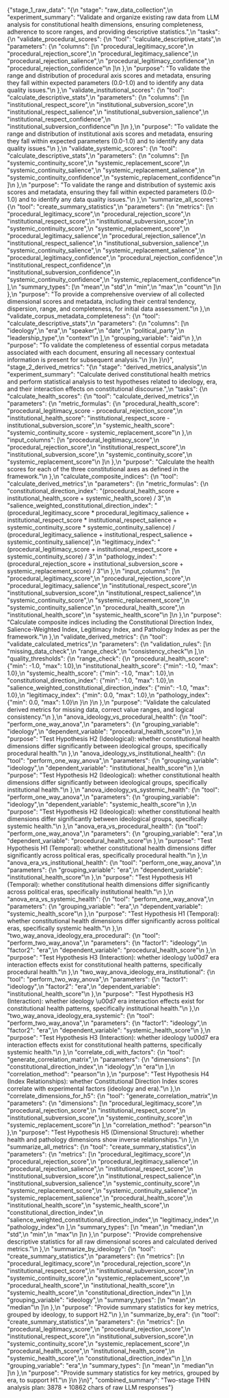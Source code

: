 {"stage_1_raw_data": "{\n  \"stage\": \"raw_data_collection\",\n  \"experiment_summary\": \"Validate and organize existing raw data from LLM analysis for constitutional health dimensions, ensuring completeness, adherence to score ranges, and providing descriptive statistics.\",\n  \"tasks\": {\n    \"validate_procedural_scores\": {\n      \"tool\": \"calculate_descriptive_stats\",\n      \"parameters\": {\n        \"columns\": [\n          \"procedural_legitimacy_score\",\n          \"procedural_rejection_score\",\n          \"procedural_legitimacy_salience\",\n          \"procedural_rejection_salience\",\n          \"procedural_legitimacy_confidence\",\n          \"procedural_rejection_confidence\"\n        ]\n      },\n      \"purpose\": \"To validate the range and distribution of procedural axis scores and metadata, ensuring they fall within expected parameters (0.0-1.0) and to identify any data quality issues.\"\n    },\n    \"validate_institutional_scores\": {\n      \"tool\": \"calculate_descriptive_stats\",\n      \"parameters\": {\n        \"columns\": [\n          \"institutional_respect_score\",\n          \"institutional_subversion_score\",\n          \"institutional_respect_salience\",\n          \"institutional_subversion_salience\",\n          \"institutional_respect_confidence\",\n          \"institutional_subversion_confidence\"\n        ]\n      },\n      \"purpose\": \"To validate the range and distribution of institutional axis scores and metadata, ensuring they fall within expected parameters (0.0-1.0) and to identify any data quality issues.\"\n    },\n    \"validate_systemic_scores\": {\n      \"tool\": \"calculate_descriptive_stats\",\n      \"parameters\": {\n        \"columns\": [\n          \"systemic_continuity_score\",\n          \"systemic_replacement_score\",\n          \"systemic_continuity_salience\",\n          \"systemic_replacement_salience\",\n          \"systemic_continuity_confidence\",\n          \"systemic_replacement_confidence\"\n        ]\n      },\n      \"purpose\": \"To validate the range and distribution of systemic axis scores and metadata, ensuring they fall within expected parameters (0.0-1.0) and to identify any data quality issues.\"\n    },\n    \"summarize_all_scores\": {\n      \"tool\": \"create_summary_statistics\",\n      \"parameters\": {\n        \"metrics\": [\n          \"procedural_legitimacy_score\",\n          \"procedural_rejection_score\",\n          \"institutional_respect_score\",\n          \"institutional_subversion_score\",\n          \"systemic_continuity_score\",\n          \"systemic_replacement_score\",\n          \"procedural_legitimacy_salience\",\n          \"procedural_rejection_salience\",\n          \"institutional_respect_salience\",\n          \"institutional_subversion_salience\",\n          \"systemic_continuity_salience\",\n          \"systemic_replacement_salience\",\n          \"procedural_legitimacy_confidence\",\n          \"procedural_rejection_confidence\",\n          \"institutional_respect_confidence\",\n          \"institutional_subversion_confidence\",\n          \"systemic_continuity_confidence\",\n          \"systemic_replacement_confidence\"\n        ],\n        \"summary_types\": [\n          \"mean\",\n          \"std\",\n          \"min\",\n          \"max\",\n          \"count\"\n        ]\n      },\n      \"purpose\": \"To provide a comprehensive overview of all collected dimensional scores and metadata, including their central tendency, dispersion, range, and completeness, for initial data assessment.\"\n    },\n    \"validate_corpus_metadata_completeness\": {\n      \"tool\": \"calculate_descriptive_stats\",\n      \"parameters\": {\n        \"columns\": [\n          \"ideology\",\n          \"era\",\n          \"speaker\",\n          \"date\",\n          \"political_party\",\n          \"leadership_type\",\n          \"context\"\n        ],\n        \"grouping_variable\": \"aid\"\n      },\n      \"purpose\": \"To validate the completeness of essential corpus metadata associated with each document, ensuring all necessary contextual information is present for subsequent analysis.\"\n    }\n  }\n}", "stage_2_derived_metrics": "{\n  \"stage\": \"derived_metrics_analysis\",\n  \"experiment_summary\": \"Calculate derived constitutional health metrics and perform statistical analysis to test hypotheses related to ideology, era, and their interaction effects on constitutional discourse.\",\n  \"tasks\": {\n    \"calculate_health_scores\": {\n      \"tool\": \"calculate_derived_metrics\",\n      \"parameters\": {\n        \"metric_formulas\": {\n          \"procedural_health_score\": \"procedural_legitimacy_score - procedural_rejection_score\",\n          \"institutional_health_score\": \"institutional_respect_score - institutional_subversion_score\",\n          \"systemic_health_score\": \"systemic_continuity_score - systemic_replacement_score\"\n        },\n        \"input_columns\": [\n          \"procedural_legitimacy_score\",\n          \"procedural_rejection_score\",\n          \"institutional_respect_score\",\n          \"institutional_subversion_score\",\n          \"systemic_continuity_score\",\n          \"systemic_replacement_score\"\n        ]\n      },\n      \"purpose\": \"Calculate the health scores for each of the three constitutional axes as defined in the framework.\"\n    },\n    \"calculate_composite_indices\": {\n      \"tool\": \"calculate_derived_metrics\",\n      \"parameters\": {\n        \"metric_formulas\": {\n          \"constitutional_direction_index\": \"(procedural_health_score + institutional_health_score + systemic_health_score) / 3\",\n          \"salience_weighted_constitutional_direction_index\": \"(procedural_legitimacy_score * procedural_legitimacy_salience + institutional_respect_score * institutional_respect_salience + systemic_continuity_score * systemic_continuity_salience) / (procedural_legitimacy_salience + institutional_respect_salience + systemic_continuity_salience)\",\n          \"legitimacy_index\": \"(procedural_legitimacy_score + institutional_respect_score + systemic_continuity_score) / 3\",\n          \"pathology_index\": \"(procedural_rejection_score + institutional_subversion_score + systemic_replacement_score) / 3\"\n        },\n        \"input_columns\": [\n          \"procedural_legitimacy_score\",\n          \"procedural_rejection_score\",\n          \"procedural_legitimacy_salience\",\n          \"institutional_respect_score\",\n          \"institutional_subversion_score\",\n          \"institutional_respect_salience\",\n          \"systemic_continuity_score\",\n          \"systemic_replacement_score\",\n          \"systemic_continuity_salience\",\n          \"procedural_health_score\",\n          \"institutional_health_score\",\n          \"systemic_health_score\"\n        ]\n      },\n      \"purpose\": \"Calculate composite indices including the Constitutional Direction Index, Salience-Weighted Index, Legitimacy Index, and Pathology Index as per the framework.\"\n    },\n    \"validate_derived_metrics\": {\n      \"tool\": \"validate_calculated_metrics\",\n      \"parameters\": {\n        \"validation_rules\": [\n          \"missing_data_check\",\n          \"range_check\",\n          \"consistency_check\"\n        ],\n        \"quality_thresholds\": {\n          \"range_check\": {\n            \"procedural_health_score\": {\"min\": -1.0, \"max\": 1.0},\n            \"institutional_health_score\": {\"min\": -1.0, \"max\": 1.0},\n            \"systemic_health_score\": {\"min\": -1.0, \"max\": 1.0},\n            \"constitutional_direction_index\": {\"min\": -1.0, \"max\": 1.0},\n            \"salience_weighted_constitutional_direction_index\": {\"min\": -1.0, \"max\": 1.0},\n            \"legitimacy_index\": {\"min\": 0.0, \"max\": 1.0},\n            \"pathology_index\": {\"min\": 0.0, \"max\": 1.0}\n          }\n        }\n      },\n      \"purpose\": \"Validate the calculated derived metrics for missing data, correct value ranges, and logical consistency.\"\n    },\n    \"anova_ideology_vs_procedural_health\": {\n      \"tool\": \"perform_one_way_anova\",\n      \"parameters\": {\n        \"grouping_variable\": \"ideology\",\n        \"dependent_variable\": \"procedural_health_score\"\n      },\n      \"purpose\": \"Test Hypothesis H2 (Ideological): whether constitutional health dimensions differ significantly between ideological groups, specifically procedural health.\"\n    },\n    \"anova_ideology_vs_institutional_health\": {\n      \"tool\": \"perform_one_way_anova\",\n      \"parameters\": {\n        \"grouping_variable\": \"ideology\",\n        \"dependent_variable\": \"institutional_health_score\"\n      },\n      \"purpose\": \"Test Hypothesis H2 (Ideological): whether constitutional health dimensions differ significantly between ideological groups, specifically institutional health.\"\n    },\n    \"anova_ideology_vs_systemic_health\": {\n      \"tool\": \"perform_one_way_anova\",\n      \"parameters\": {\n        \"grouping_variable\": \"ideology\",\n        \"dependent_variable\": \"systemic_health_score\"\n      },\n      \"purpose\": \"Test Hypothesis H2 (Ideological): whether constitutional health dimensions differ significantly between ideological groups, specifically systemic health.\"\n    },\n    \"anova_era_vs_procedural_health\": {\n      \"tool\": \"perform_one_way_anova\",\n      \"parameters\": {\n        \"grouping_variable\": \"era\",\n        \"dependent_variable\": \"procedural_health_score\"\n      },\n      \"purpose\": \"Test Hypothesis H1 (Temporal): whether constitutional health dimensions differ significantly across political eras, specifically procedural health.\"\n    },\n    \"anova_era_vs_institutional_health\": {\n      \"tool\": \"perform_one_way_anova\",\n      \"parameters\": {\n        \"grouping_variable\": \"era\",\n        \"dependent_variable\": \"institutional_health_score\"\n      },\n      \"purpose\": \"Test Hypothesis H1 (Temporal): whether constitutional health dimensions differ significantly across political eras, specifically institutional health.\"\n    },\n    \"anova_era_vs_systemic_health\": {\n      \"tool\": \"perform_one_way_anova\",\n      \"parameters\": {\n        \"grouping_variable\": \"era\",\n        \"dependent_variable\": \"systemic_health_score\"\n      },\n      \"purpose\": \"Test Hypothesis H1 (Temporal): whether constitutional health dimensions differ significantly across political eras, specifically systemic health.\"\n    },\n    \"two_way_anova_ideology_era_procedural\": {\n      \"tool\": \"perform_two_way_anova\",\n      \"parameters\": {\n        \"factor1\": \"ideology\",\n        \"factor2\": \"era\",\n        \"dependent_variable\": \"procedural_health_score\"\n      },\n      \"purpose\": \"Test Hypothesis H3 (Interaction): whether ideology \u00d7 era interaction effects exist for constitutional health patterns, specifically procedural health.\"\n    },\n    \"two_way_anova_ideology_era_institutional\": {\n      \"tool\": \"perform_two_way_anova\",\n      \"parameters\": {\n        \"factor1\": \"ideology\",\n        \"factor2\": \"era\",\n        \"dependent_variable\": \"institutional_health_score\"\n      },\n      \"purpose\": \"Test Hypothesis H3 (Interaction): whether ideology \u00d7 era interaction effects exist for constitutional health patterns, specifically institutional health.\"\n    },\n    \"two_way_anova_ideology_era_systemic\": {\n      \"tool\": \"perform_two_way_anova\",\n      \"parameters\": {\n        \"factor1\": \"ideology\",\n        \"factor2\": \"era\",\n        \"dependent_variable\": \"systemic_health_score\"\n      },\n      \"purpose\": \"Test Hypothesis H3 (Interaction): whether ideology \u00d7 era interaction effects exist for constitutional health patterns, specifically systemic health.\"\n    },\n    \"correlate_cdi_with_factors\": {\n      \"tool\": \"generate_correlation_matrix\",\n      \"parameters\": {\n        \"dimensions\": [\n          \"constitutional_direction_index\",\n          \"ideology\",\n          \"era\"\n        ],\n        \"correlation_method\": \"pearson\"\n      },\n      \"purpose\": \"Test Hypothesis H4 (Index Relationships): whether Constitutional Direction Index scores correlate with experimental factors (ideology and era).\"\n    },\n    \"correlate_dimensions_for_h5\": {\n      \"tool\": \"generate_correlation_matrix\",\n      \"parameters\": {\n        \"dimensions\": [\n          \"procedural_legitimacy_score\",\n          \"procedural_rejection_score\",\n          \"institutional_respect_score\",\n          \"institutional_subversion_score\",\n          \"systemic_continuity_score\",\n          \"systemic_replacement_score\"\n        ],\n        \"correlation_method\": \"pearson\"\n      },\n      \"purpose\": \"Test Hypothesis H5 (Dimensional Structure): whether health and pathology dimensions show inverse relationships.\"\n    },\n    \"summarize_all_metrics\": {\n      \"tool\": \"create_summary_statistics\",\n      \"parameters\": {\n        \"metrics\": [\n          \"procedural_legitimacy_score\",\n          \"procedural_rejection_score\",\n          \"procedural_legitimacy_salience\",\n          \"procedural_rejection_salience\",\n          \"institutional_respect_score\",\n          \"institutional_subversion_score\",\n          \"institutional_respect_salience\",\n          \"institutional_subversion_salience\",\n          \"systemic_continuity_score\",\n          \"systemic_replacement_score\",\n          \"systemic_continuity_salience\",\n          \"systemic_replacement_salience\",\n          \"procedural_health_score\",\n          \"institutional_health_score\",\n          \"systemic_health_score\",\n          \"constitutional_direction_index\",\n          \"salience_weighted_constitutional_direction_index\",\n          \"legitimacy_index\",\n          \"pathology_index\"\n        ],\n        \"summary_types\": [\n          \"mean\",\n          \"median\",\n          \"std\",\n          \"min\",\n          \"max\"\n        ]\n      },\n      \"purpose\": \"Provide comprehensive descriptive statistics for all raw dimensional scores and calculated derived metrics.\"\n    },\n    \"summarize_by_ideology\": {\n      \"tool\": \"create_summary_statistics\",\n      \"parameters\": {\n        \"metrics\": [\n          \"procedural_legitimacy_score\",\n          \"procedural_rejection_score\",\n          \"institutional_respect_score\",\n          \"institutional_subversion_score\",\n          \"systemic_continuity_score\",\n          \"systemic_replacement_score\",\n          \"procedural_health_score\",\n          \"institutional_health_score\",\n          \"systemic_health_score\",\n          \"constitutional_direction_index\"\n        ],\n        \"grouping_variable\": \"ideology\",\n        \"summary_types\": [\n          \"mean\",\n          \"median\"\n        ]\n      },\n      \"purpose\": \"Provide summary statistics for key metrics, grouped by ideology, to support H2.\"\n    },\n    \"summarize_by_era\": {\n      \"tool\": \"create_summary_statistics\",\n      \"parameters\": {\n        \"metrics\": [\n          \"procedural_legitimacy_score\",\n          \"procedural_rejection_score\",\n          \"institutional_respect_score\",\n          \"institutional_subversion_score\",\n          \"systemic_continuity_score\",\n          \"systemic_replacement_score\",\n          \"procedural_health_score\",\n          \"institutional_health_score\",\n          \"systemic_health_score\",\n          \"constitutional_direction_index\"\n        ],\n        \"grouping_variable\": \"era\",\n        \"summary_types\": [\n          \"mean\",\n          \"median\"\n        ]\n      },\n      \"purpose\": \"Provide summary statistics for key metrics, grouped by era, to support H1.\"\n    }\n  }\n}", "combined_summary": "Two-stage THIN analysis plan: 3878 + 10862 chars of raw LLM responses"}